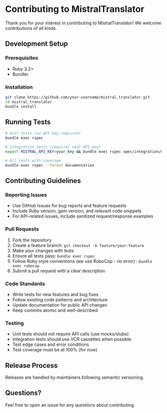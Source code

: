 # Contributing to MistralTranslator

Thank you for your interest in contributing to MistralTranslator! We welcome contributions of all kinds.

## Development Setup

### Prerequisites

- Ruby 3.2+
- Bundler

### Installation

```bash
git clone https://github.com/your-username/mistral_translator.git
cd mistral_translator
bundle install
```

## Running Tests

```bash
# Unit tests (no API key required)
bundle exec rspec

# Integration tests (requires real API key)
export MISTRAL_API_KEY=your_key && bundle exec rspec spec/integration/mistral_api_integration_spec.rb

# All tests with coverage
bundle exec rspec --format documentation
```

## Contributing Guidelines

### Reporting Issues

- Use GitHub Issues for bug reports and feature requests
- Include Ruby version, gem version, and relevant code snippets
- For API-related issues, include sanitized request/response examples

### Pull Requests

1. Fork the repository
2. Create a feature branch: `git checkout -b feature/your-feature`
3. Make your changes with tests
4. Ensure all tests pass: `bundle exec rspec`
5. Follow Ruby style conventions (we use RuboCop - no error) : `bundle exec rubocop`
6. Submit a pull request with a clear description

### Code Standards

- Write tests for new features and bug fixes
- Follow existing code patterns and architecture
- Update documentation for public API changes
- Keep commits atomic and well-described

### Testing

- Unit tests should not require API calls (use mocks/stubs)
- Integration tests should use VCR cassettes when possible
- Test edge cases and error conditions
- Test coverage must be at 100% (for now)

## Release Process

Releases are handled by maintainers following semantic versioning.

## Questions?

Feel free to open an issue for any questions about contributing.
